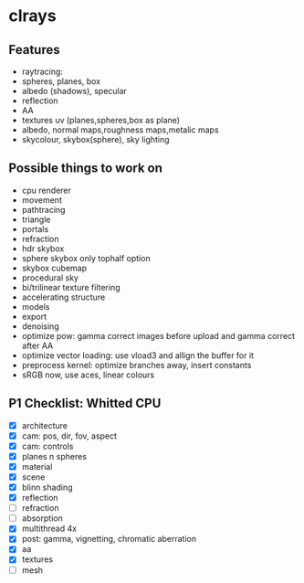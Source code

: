 # clrays

## Features
- raytracing:
- spheres, planes, box
- albedo (shadows), specular
- reflection
- AA
- textures uv (planes,spheres,box as plane)
- albedo, normal maps,roughness maps,metalic maps
- skycolour, skybox(sphere), sky lighting

## Possible things to work on
- cpu renderer
- movement
- pathtracing
- triangle
- portals
- refraction
- hdr skybox
- sphere skybox only tophalf option
- skybox cubemap
- procedural sky
- bi/trilinear texture filtering
- accelerating structure
- models
- export
- denoising
- optimize pow: gamma correct images before upload and gamma correct after AA
- optimize vector loading: use vload3 and allign the buffer for it
- preprocess kernel: optimize branches away, insert constants
- sRGB now, use aces, linear colours

## P1 Checklist: Whitted CPU
- [x] architecture
- [x] cam: pos, dir, fov, aspect
- [x] cam: controls
- [x] planes n spheres
- [x] material
- [x] scene
- [x] blinn shading
- [x] reflection
- [ ] refraction
- [ ] absorption
- [x] multithread 4x
- [x] post: gamma, vignetting, chromatic aberration
- [x] aa
- [x] textures
- [ ] mesh
